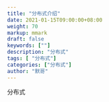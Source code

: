 ```yaml
---  
title: "分布式介绍"  
date: 2021-01-15T09:00:00+08:00  
weight: 70  
markup: mmark  
draft: false  
keywords: [""]  
description: "分布式"  
tags: [ "分布式"]  
categories: ["分布式"]  
author: "默哥"  
---  
```

分布式